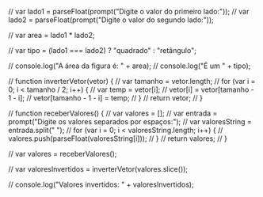 // var lado1 = parseFloat(prompt("Digite o valor do primeiro lado:"));
// var lado2 = parseFloat(prompt("Digite o valor do segundo lado:"));

// var area = lado1 * lado2;

// var tipo = (lado1 === lado2) ? "quadrado" : "retângulo";

// console.log("A área da figura é: " + area);
// console.log("É um " + tipo);

// function inverterVetor(vetor) {
//     var tamanho = vetor.length;
//     for (var i = 0; i < tamanho / 2; i++) {
//         var temp = vetor[i];
//         vetor[i] = vetor[tamanho - 1 - i];
//         vetor[tamanho - 1 - i] = temp;
//     }
//     return vetor;
// }

// function receberValores() {
//     var valores = [];
//     var entrada = prompt("Digite os valores separados por espaços:");
//     var valoresString = entrada.split(" ");
//     for (var i = 0; i < valoresString.length; i++) {
//         valores.push(parseFloat(valoresString[i]));
//     }
//     return valores;
// }

// var valores = receberValores();

// var valoresInvertidos = inverterVetor(valores.slice());

// console.log("Valores invertidos: " + valoresInvertidos);

